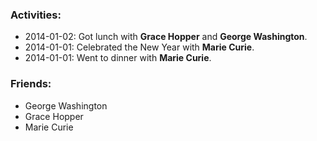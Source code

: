 ### Activities:
- 2014-01-02: Got lunch with **Grace Hopper** and **George Washington**.
- 2014-01-01: Celebrated the New Year with **Marie Curie**.
- 2014-01-01: Went to dinner with **Marie Curie**.

### Friends:
- George Washington
- Grace Hopper
- Marie Curie
